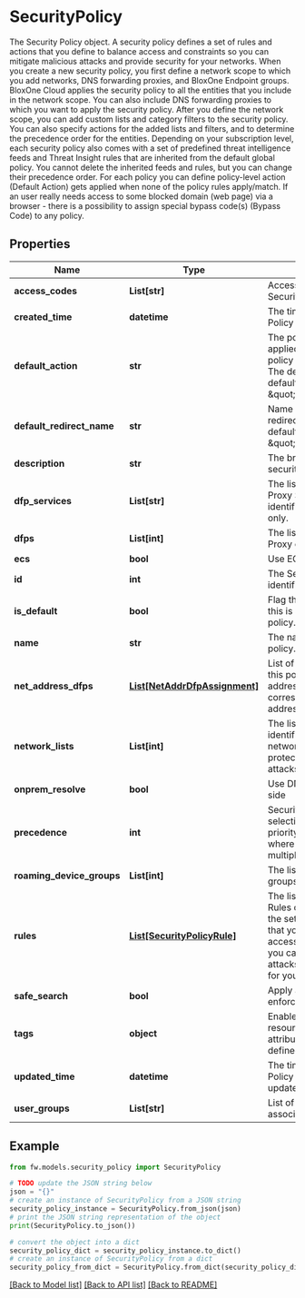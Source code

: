 # SecurityPolicy

The Security Policy object.  A security policy defines a set of rules and actions that you define to balance access and constraints so you can mitigate malicious attacks and provide security for your networks. When you create a new security policy, you first define a network scope to which you add networks, DNS forwarding proxies, and BloxOne Endpoint groups. BloxOne Cloud applies the security policy to all the entities that you include in the network scope. You can also include DNS forwarding proxies to which you want to apply the security policy.  After you define the network scope, you can add custom lists and category filters to the security policy. You can also specify actions for the added lists and filters, and to determine the precedence order for the entities. Depending on your subscription level, each security policy also comes with a set of predefined threat intelligence feeds and Threat Insight rules that are inherited from the default global policy. You cannot delete the inherited feeds and rules, but you can change their precedence order. For each policy you can define policy-level action (Default Action) gets applied when none of the policy rules apply/match. If an user really needs access to some blocked domain (web page) via a browser - there is a possibility to assign special bypass code(s) (Bypass Code) to any policy.

## Properties

Name | Type | Description | Notes
------------ | ------------- | ------------- | -------------
**access_codes** | **List[str]** | Access codes assigned to Security Policy | [optional] 
**created_time** | **datetime** | The time when this Security Policy object was created. | [optional] [readonly] 
**default_action** | **str** | The policy-level action gets applied when none of the policy rules apply/match. The default value for default_action is \&quot;action_allow\&quot;. | [optional] 
**default_redirect_name** | **str** | Name of the custom redirect, if the default_action is \&quot;action_redirect\&quot;. | [optional] 
**description** | **str** | The brief description for the security policy. | [optional] 
**dfp_services** | **List[str]** | The list of DNS Forwarding Proxy Services object identifiers. For Internal Use only. | [optional] 
**dfps** | **List[int]** | The list of DNS Forwarding Proxy object identifiers. | [optional] 
**ecs** | **bool** | Use ECS for handling policy | [optional] 
**id** | **int** | The Security Policy object identifier. | [optional] [readonly] 
**is_default** | **bool** | Flag that indicates whether this is a default security policy. | [optional] [readonly] 
**name** | **str** | The name of the security policy. | [optional] 
**net_address_dfps** | [**List[NetAddrDfpAssignment]**](NetAddrDfpAssignment.md) | List of DFPs associated with this policy via network address (with corresponding network address) | [optional] 
**network_lists** | **List[int]** | The list of Network Lists identifiers that represents networks that you want to protect from malicious attacks. | [optional] 
**onprem_resolve** | **bool** | Use DNS resolve on onprem side | [optional] 
**precedence** | **int** | Security precedence enable selection of the highest priority policy, in cases where a query matches multiple policies. | [optional] 
**roaming_device_groups** | **List[int]** | The list of BloxOne Endpoint groups identifiers. | [optional] 
**rules** | [**List[SecurityPolicyRule]**](SecurityPolicyRule.md) | The list of Security Policy Rules objects that represent the set of rules and actions that you define to balance access and constraints so you can mitigate malicious attacks and provide security for your networks. | [optional] 
**safe_search** | **bool** | Apply automated rules to enforce safe search | [optional] 
**tags** | **object** | Enables tag support for resource where tags attribute contains user-defined key value pairs | [optional] 
**updated_time** | **datetime** | The time when this Security Policy object was last updated. | [optional] [readonly] 
**user_groups** | **List[str]** | List of user groups associated with this policy | [optional] 

## Example

```python
from fw.models.security_policy import SecurityPolicy

# TODO update the JSON string below
json = "{}"
# create an instance of SecurityPolicy from a JSON string
security_policy_instance = SecurityPolicy.from_json(json)
# print the JSON string representation of the object
print(SecurityPolicy.to_json())

# convert the object into a dict
security_policy_dict = security_policy_instance.to_dict()
# create an instance of SecurityPolicy from a dict
security_policy_from_dict = SecurityPolicy.from_dict(security_policy_dict)
```
[[Back to Model list]](../README.md#documentation-for-models) [[Back to API list]](../README.md#documentation-for-api-endpoints) [[Back to README]](../README.md)



